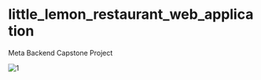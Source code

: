 # little_lemon_restaurant_web_application
Meta Backend Capstone Project

![1](https://github.com/batuhan6/little_lemon_restaurant_web_application/assets/32600613/c4adb1b7-b852-4a73-b84d-316475d36b80)

